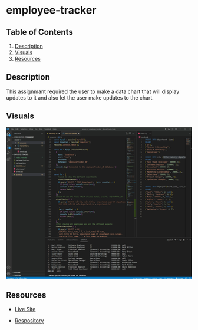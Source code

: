 # employee-tracker

## Table of Contents
1. [Description](#description)
2. [Visuals](#visuals)
3. [Resources](#resources)

## Description

This assignmant required the user to make a data chart that will display updates to it and also let the user make updates to the chart.

## Visuals
![Horiseon](/img/Desktop-screenshot%20(1).png)

## Resources
- [Live Site](https://mortalmx13.github.io/seo-refactor/)

- [Respository](https://github.com/Mortalmx13/employee-tracker)